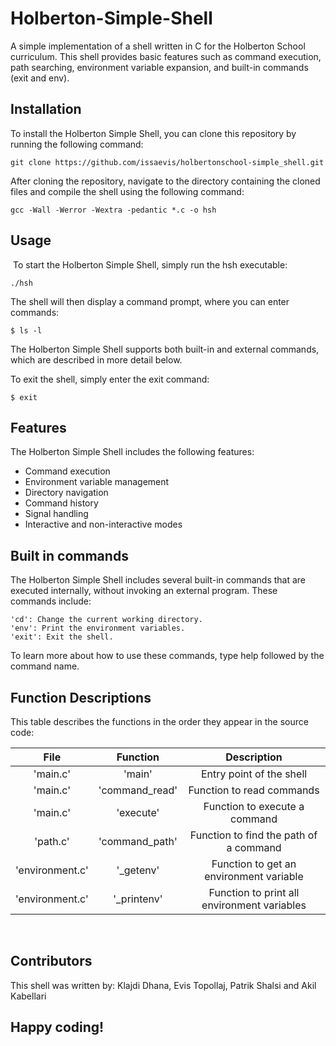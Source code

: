 # Holberton-Simple-Shell

A simple implementation of a shell written in C for the Holberton School curriculum. This shell provides basic features such as command execution, path searching, environment variable expansion, and built-in commands (exit and env).

## Installation
​​To install the Holberton Simple Shell, you can clone this repository by running the following command:

```
git clone https://github.com/issaevis/holbertonschool-simple_shell.git

```

After cloning the repository, navigate to the directory containing the cloned files and compile the shell using the following command:

```
gcc -Wall -Werror -Wextra -pedantic *.c -o hsh
```


## Usage
​
To start the Holberton Simple Shell, simply run the hsh executable:
```
./hsh
```
The shell will then display a command prompt, where you can enter commands:
```
$ ls -l
```
The Holberton Simple Shell supports both built-in and external commands, which are described in more detail below.

To exit the shell, simply enter the exit command:

```
$ exit
```

## Features

The Holberton Simple Shell includes the following features:

- Command execution
- Environment variable management
- Directory navigation
- Command history
- Signal handling
- Interactive and non-interactive modes
​
## Built in commands

​The Holberton Simple Shell includes several       built-in commands that are executed internally, without invoking an external program. These commands include:

    'cd': Change the current working directory.
    'env': Print the environment variables.
    'exit': Exit the shell.

To learn more about how to use these commands, type help followed by the command name.

## Function Descriptions

This table describes the functions in the order they appear in the source code:

| File | Function | Description  |
| :---:   | :---: | :---: |
| 'main.c' | 'main' | Entry point of the shell |
| 'main.c' | 'command_read' | Function to read commands |
| 'main.c' | 'execute' | Function to execute a command 
| 'path.c' | 'command_path' | Function to find the path of a command |
| 'environment.c' | '_getenv' | Function to get an environment variable |
| 'environment.c' | '_printenv' | Function to print all environment variables |

​
## Contributors

This shell was written by: Klajdi Dhana, Evis Topollaj, Patrik Shalsi and Akil Kabellari


## Happy coding!


